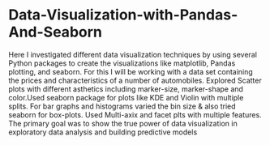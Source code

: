 # Data-Visualization-with-Pandas-And-Seaborn
Here I investigated different data visualization techniques by using several Python packages to create the visualizations like matplotlib, Pandas plotting, and seaborn.
For this I will be working with a data set containing the prices and characteristics of a number of automobiles. 
Explored Scatter plots with different asthetics including marker-size, marker-shape and color.Used seaborn package for plots like KDE and Violin with multiple splits.
For bar graphs and histograms varied the bin size & also tried seaborn for box-plots. Used Multi-axix and facet plts with multiple features.
The primary goal was to show the true power of data visualization in exploratory data analysis and building predictive models
